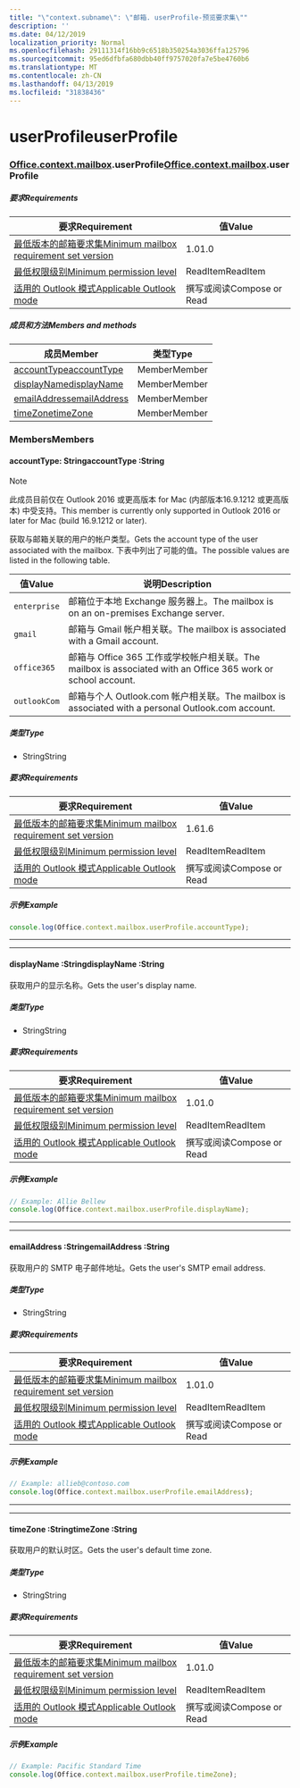 ```yaml
---
title: "\"context.subname\": \"邮箱. userProfile-预览要求集\""
description: ''
ms.date: 04/12/2019
localization_priority: Normal
ms.openlocfilehash: 29111314f16bb9c6518b350254a3036ffa125796
ms.sourcegitcommit: 95ed6dfbfa680dbb40ff9757020fa7e5be4760b6
ms.translationtype: MT
ms.contentlocale: zh-CN
ms.lasthandoff: 04/13/2019
ms.locfileid: "31838436"
---
```

# <a name="userprofile"></a><span data-ttu-id="e03ee-102">userProfile</span><span class="sxs-lookup"><span data-stu-id="e03ee-102">userProfile</span></span>

### <a name="officeofficemdcontextofficecontextmdmailboxofficecontextmailboxmduserprofile"></a><span data-ttu-id="e03ee-103">[Office](Office.md)[.context](Office.context.md)[.mailbox](Office.context.mailbox.md).userProfile</span><span class="sxs-lookup"><span data-stu-id="e03ee-103">[Office](Office.md)[.context](Office.context.md)[.mailbox](Office.context.mailbox.md).userProfile</span></span>

##### <a name="requirements"></a><span data-ttu-id="e03ee-104">要求</span><span class="sxs-lookup"><span data-stu-id="e03ee-104">Requirements</span></span>

|<span data-ttu-id="e03ee-105">要求</span><span class="sxs-lookup"><span data-stu-id="e03ee-105">Requirement</span></span>| <span data-ttu-id="e03ee-106">值</span><span class="sxs-lookup"><span data-stu-id="e03ee-106">Value</span></span>|
|---|---|
|[<span data-ttu-id="e03ee-107">最低版本的邮箱要求集</span><span class="sxs-lookup"><span data-stu-id="e03ee-107">Minimum mailbox requirement set version</span></span>](/office/dev/add-ins/reference/requirement-sets/outlook-api-requirement-sets)| <span data-ttu-id="e03ee-108">1.0</span><span class="sxs-lookup"><span data-stu-id="e03ee-108">1.0</span></span>|
|[<span data-ttu-id="e03ee-109">最低权限级别</span><span class="sxs-lookup"><span data-stu-id="e03ee-109">Minimum permission level</span></span>](/outlook/add-ins/understanding-outlook-add-in-permissions)| <span data-ttu-id="e03ee-110">ReadItem</span><span class="sxs-lookup"><span data-stu-id="e03ee-110">ReadItem</span></span>|
|[<span data-ttu-id="e03ee-111">适用的 Outlook 模式</span><span class="sxs-lookup"><span data-stu-id="e03ee-111">Applicable Outlook mode</span></span>](/outlook/add-ins/#extension-points)| <span data-ttu-id="e03ee-112">撰写或阅读</span><span class="sxs-lookup"><span data-stu-id="e03ee-112">Compose or Read</span></span>|

##### <a name="members-and-methods"></a><span data-ttu-id="e03ee-113">成员和方法</span><span class="sxs-lookup"><span data-stu-id="e03ee-113">Members and methods</span></span>

| <span data-ttu-id="e03ee-114">成员</span><span class="sxs-lookup"><span data-stu-id="e03ee-114">Member</span></span> | <span data-ttu-id="e03ee-115">类型</span><span class="sxs-lookup"><span data-stu-id="e03ee-115">Type</span></span> |
|--------|------|
| [<span data-ttu-id="e03ee-116">accountType</span><span class="sxs-lookup"><span data-stu-id="e03ee-116">accountType</span></span>](#accounttype-string) | <span data-ttu-id="e03ee-117">Member</span><span class="sxs-lookup"><span data-stu-id="e03ee-117">Member</span></span> |
| [<span data-ttu-id="e03ee-118">displayName</span><span class="sxs-lookup"><span data-stu-id="e03ee-118">displayName</span></span>](#displayname-string) | <span data-ttu-id="e03ee-119">Member</span><span class="sxs-lookup"><span data-stu-id="e03ee-119">Member</span></span> |
| [<span data-ttu-id="e03ee-120">emailAddress</span><span class="sxs-lookup"><span data-stu-id="e03ee-120">emailAddress</span></span>](#emailaddress-string) | <span data-ttu-id="e03ee-121">Member</span><span class="sxs-lookup"><span data-stu-id="e03ee-121">Member</span></span> |
| [<span data-ttu-id="e03ee-122">timeZone</span><span class="sxs-lookup"><span data-stu-id="e03ee-122">timeZone</span></span>](#timezone-string) | <span data-ttu-id="e03ee-123">Member</span><span class="sxs-lookup"><span data-stu-id="e03ee-123">Member</span></span> |

### <a name="members"></a><span data-ttu-id="e03ee-124">Members</span><span class="sxs-lookup"><span data-stu-id="e03ee-124">Members</span></span>

####  <a name="accounttype-string"></a><span data-ttu-id="e03ee-125">accountType: String</span><span class="sxs-lookup"><span data-stu-id="e03ee-125">accountType :String</span></span>

> [!NOTE]
> <span data-ttu-id="e03ee-126">此成员目前仅在 Outlook 2016 或更高版本 for Mac (内部版本16.9.1212 或更高版本) 中受支持。</span><span class="sxs-lookup"><span data-stu-id="e03ee-126">This member is currently only supported in Outlook 2016 or later for Mac (build 16.9.1212 or later).</span></span>

<span data-ttu-id="e03ee-127">获取与邮箱关联的用户的帐户类型。</span><span class="sxs-lookup"><span data-stu-id="e03ee-127">Gets the account type of the user associated with the mailbox.</span></span> <span data-ttu-id="e03ee-128">下表中列出了可能的值。</span><span class="sxs-lookup"><span data-stu-id="e03ee-128">The possible values are listed in the following table.</span></span>

| <span data-ttu-id="e03ee-129">值</span><span class="sxs-lookup"><span data-stu-id="e03ee-129">Value</span></span> | <span data-ttu-id="e03ee-130">说明</span><span class="sxs-lookup"><span data-stu-id="e03ee-130">Description</span></span> |
|-------|-------------|
| `enterprise` | <span data-ttu-id="e03ee-131">邮箱位于本地 Exchange 服务器上。</span><span class="sxs-lookup"><span data-stu-id="e03ee-131">The mailbox is on an on-premises Exchange server.</span></span> |
| `gmail` | <span data-ttu-id="e03ee-132">邮箱与 Gmail 帐户相关联。</span><span class="sxs-lookup"><span data-stu-id="e03ee-132">The mailbox is associated with a Gmail account.</span></span> |
| `office365` | <span data-ttu-id="e03ee-133">邮箱与 Office 365 工作或学校帐户相关联。</span><span class="sxs-lookup"><span data-stu-id="e03ee-133">The mailbox is associated with an Office 365 work or school account.</span></span> |
| `outlookCom` | <span data-ttu-id="e03ee-134">邮箱与个人 Outlook.com 帐户相关联。</span><span class="sxs-lookup"><span data-stu-id="e03ee-134">The mailbox is associated with a personal Outlook.com account.</span></span> |

##### <a name="type"></a><span data-ttu-id="e03ee-135">类型</span><span class="sxs-lookup"><span data-stu-id="e03ee-135">Type</span></span>

*   <span data-ttu-id="e03ee-136">String</span><span class="sxs-lookup"><span data-stu-id="e03ee-136">String</span></span>

##### <a name="requirements"></a><span data-ttu-id="e03ee-137">要求</span><span class="sxs-lookup"><span data-stu-id="e03ee-137">Requirements</span></span>

|<span data-ttu-id="e03ee-138">要求</span><span class="sxs-lookup"><span data-stu-id="e03ee-138">Requirement</span></span>| <span data-ttu-id="e03ee-139">值</span><span class="sxs-lookup"><span data-stu-id="e03ee-139">Value</span></span>|
|---|---|
|[<span data-ttu-id="e03ee-140">最低版本的邮箱要求集</span><span class="sxs-lookup"><span data-stu-id="e03ee-140">Minimum mailbox requirement set version</span></span>](/office/dev/add-ins/reference/requirement-sets/outlook-api-requirement-sets)| <span data-ttu-id="e03ee-141">1.6</span><span class="sxs-lookup"><span data-stu-id="e03ee-141">1.6</span></span> |
|[<span data-ttu-id="e03ee-142">最低权限级别</span><span class="sxs-lookup"><span data-stu-id="e03ee-142">Minimum permission level</span></span>](/outlook/add-ins/understanding-outlook-add-in-permissions)| <span data-ttu-id="e03ee-143">ReadItem</span><span class="sxs-lookup"><span data-stu-id="e03ee-143">ReadItem</span></span>|
|[<span data-ttu-id="e03ee-144">适用的 Outlook 模式</span><span class="sxs-lookup"><span data-stu-id="e03ee-144">Applicable Outlook mode</span></span>](/outlook/add-ins/#extension-points)| <span data-ttu-id="e03ee-145">撰写或阅读</span><span class="sxs-lookup"><span data-stu-id="e03ee-145">Compose or Read</span></span>|

##### <a name="example"></a><span data-ttu-id="e03ee-146">示例</span><span class="sxs-lookup"><span data-stu-id="e03ee-146">Example</span></span>

```javascript
console.log(Office.context.mailbox.userProfile.accountType);
```

---
---

####  <a name="displayname-string"></a><span data-ttu-id="e03ee-147">displayName :String</span><span class="sxs-lookup"><span data-stu-id="e03ee-147">displayName :String</span></span>

<span data-ttu-id="e03ee-148">获取用户的显示名称。</span><span class="sxs-lookup"><span data-stu-id="e03ee-148">Gets the user's display name.</span></span>

##### <a name="type"></a><span data-ttu-id="e03ee-149">类型</span><span class="sxs-lookup"><span data-stu-id="e03ee-149">Type</span></span>

*   <span data-ttu-id="e03ee-150">String</span><span class="sxs-lookup"><span data-stu-id="e03ee-150">String</span></span>

##### <a name="requirements"></a><span data-ttu-id="e03ee-151">要求</span><span class="sxs-lookup"><span data-stu-id="e03ee-151">Requirements</span></span>

|<span data-ttu-id="e03ee-152">要求</span><span class="sxs-lookup"><span data-stu-id="e03ee-152">Requirement</span></span>| <span data-ttu-id="e03ee-153">值</span><span class="sxs-lookup"><span data-stu-id="e03ee-153">Value</span></span>|
|---|---|
|[<span data-ttu-id="e03ee-154">最低版本的邮箱要求集</span><span class="sxs-lookup"><span data-stu-id="e03ee-154">Minimum mailbox requirement set version</span></span>](/office/dev/add-ins/reference/requirement-sets/outlook-api-requirement-sets)| <span data-ttu-id="e03ee-155">1.0</span><span class="sxs-lookup"><span data-stu-id="e03ee-155">1.0</span></span>|
|[<span data-ttu-id="e03ee-156">最低权限级别</span><span class="sxs-lookup"><span data-stu-id="e03ee-156">Minimum permission level</span></span>](/outlook/add-ins/understanding-outlook-add-in-permissions)| <span data-ttu-id="e03ee-157">ReadItem</span><span class="sxs-lookup"><span data-stu-id="e03ee-157">ReadItem</span></span>|
|[<span data-ttu-id="e03ee-158">适用的 Outlook 模式</span><span class="sxs-lookup"><span data-stu-id="e03ee-158">Applicable Outlook mode</span></span>](/outlook/add-ins/#extension-points)| <span data-ttu-id="e03ee-159">撰写或阅读</span><span class="sxs-lookup"><span data-stu-id="e03ee-159">Compose or Read</span></span>|

##### <a name="example"></a><span data-ttu-id="e03ee-160">示例</span><span class="sxs-lookup"><span data-stu-id="e03ee-160">Example</span></span>

```javascript
// Example: Allie Bellew
console.log(Office.context.mailbox.userProfile.displayName);
```

---
---

####  <a name="emailaddress-string"></a><span data-ttu-id="e03ee-161">emailAddress :String</span><span class="sxs-lookup"><span data-stu-id="e03ee-161">emailAddress :String</span></span>

<span data-ttu-id="e03ee-162">获取用户的 SMTP 电子邮件地址。</span><span class="sxs-lookup"><span data-stu-id="e03ee-162">Gets the user's SMTP email address.</span></span>

##### <a name="type"></a><span data-ttu-id="e03ee-163">类型</span><span class="sxs-lookup"><span data-stu-id="e03ee-163">Type</span></span>

*   <span data-ttu-id="e03ee-164">String</span><span class="sxs-lookup"><span data-stu-id="e03ee-164">String</span></span>

##### <a name="requirements"></a><span data-ttu-id="e03ee-165">要求</span><span class="sxs-lookup"><span data-stu-id="e03ee-165">Requirements</span></span>

|<span data-ttu-id="e03ee-166">要求</span><span class="sxs-lookup"><span data-stu-id="e03ee-166">Requirement</span></span>| <span data-ttu-id="e03ee-167">值</span><span class="sxs-lookup"><span data-stu-id="e03ee-167">Value</span></span>|
|---|---|
|[<span data-ttu-id="e03ee-168">最低版本的邮箱要求集</span><span class="sxs-lookup"><span data-stu-id="e03ee-168">Minimum mailbox requirement set version</span></span>](/office/dev/add-ins/reference/requirement-sets/outlook-api-requirement-sets)| <span data-ttu-id="e03ee-169">1.0</span><span class="sxs-lookup"><span data-stu-id="e03ee-169">1.0</span></span>|
|[<span data-ttu-id="e03ee-170">最低权限级别</span><span class="sxs-lookup"><span data-stu-id="e03ee-170">Minimum permission level</span></span>](/outlook/add-ins/understanding-outlook-add-in-permissions)| <span data-ttu-id="e03ee-171">ReadItem</span><span class="sxs-lookup"><span data-stu-id="e03ee-171">ReadItem</span></span>|
|[<span data-ttu-id="e03ee-172">适用的 Outlook 模式</span><span class="sxs-lookup"><span data-stu-id="e03ee-172">Applicable Outlook mode</span></span>](/outlook/add-ins/#extension-points)| <span data-ttu-id="e03ee-173">撰写或阅读</span><span class="sxs-lookup"><span data-stu-id="e03ee-173">Compose or Read</span></span>|

##### <a name="example"></a><span data-ttu-id="e03ee-174">示例</span><span class="sxs-lookup"><span data-stu-id="e03ee-174">Example</span></span>

```javascript
// Example: allieb@contoso.com
console.log(Office.context.mailbox.userProfile.emailAddress);
```

---
---

####  <a name="timezone-string"></a><span data-ttu-id="e03ee-175">timeZone :String</span><span class="sxs-lookup"><span data-stu-id="e03ee-175">timeZone :String</span></span>

<span data-ttu-id="e03ee-176">获取用户的默认时区。</span><span class="sxs-lookup"><span data-stu-id="e03ee-176">Gets the user's default time zone.</span></span>

##### <a name="type"></a><span data-ttu-id="e03ee-177">类型</span><span class="sxs-lookup"><span data-stu-id="e03ee-177">Type</span></span>

*   <span data-ttu-id="e03ee-178">String</span><span class="sxs-lookup"><span data-stu-id="e03ee-178">String</span></span>

##### <a name="requirements"></a><span data-ttu-id="e03ee-179">要求</span><span class="sxs-lookup"><span data-stu-id="e03ee-179">Requirements</span></span>

|<span data-ttu-id="e03ee-180">要求</span><span class="sxs-lookup"><span data-stu-id="e03ee-180">Requirement</span></span>| <span data-ttu-id="e03ee-181">值</span><span class="sxs-lookup"><span data-stu-id="e03ee-181">Value</span></span>|
|---|---|
|[<span data-ttu-id="e03ee-182">最低版本的邮箱要求集</span><span class="sxs-lookup"><span data-stu-id="e03ee-182">Minimum mailbox requirement set version</span></span>](/office/dev/add-ins/reference/requirement-sets/outlook-api-requirement-sets)| <span data-ttu-id="e03ee-183">1.0</span><span class="sxs-lookup"><span data-stu-id="e03ee-183">1.0</span></span>|
|[<span data-ttu-id="e03ee-184">最低权限级别</span><span class="sxs-lookup"><span data-stu-id="e03ee-184">Minimum permission level</span></span>](/outlook/add-ins/understanding-outlook-add-in-permissions)| <span data-ttu-id="e03ee-185">ReadItem</span><span class="sxs-lookup"><span data-stu-id="e03ee-185">ReadItem</span></span>|
|[<span data-ttu-id="e03ee-186">适用的 Outlook 模式</span><span class="sxs-lookup"><span data-stu-id="e03ee-186">Applicable Outlook mode</span></span>](/outlook/add-ins/#extension-points)| <span data-ttu-id="e03ee-187">撰写或阅读</span><span class="sxs-lookup"><span data-stu-id="e03ee-187">Compose or Read</span></span>|

##### <a name="example"></a><span data-ttu-id="e03ee-188">示例</span><span class="sxs-lookup"><span data-stu-id="e03ee-188">Example</span></span>

```javascript
// Example: Pacific Standard Time
console.log(Office.context.mailbox.userProfile.timeZone);
```

